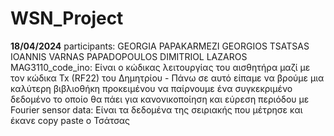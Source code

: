 # WSN_Project

**18/04/2024**
participants:
             GEORGIA PAPAKARMEZI GEORGIOS TSATSAS IOANNIS VARNAS PAPADOPOULOS DIMITRIOL LAZAROS
MAG3110_code_ino:
   Είναι ο κώδικας λειτουργίας του αισθητήρα μαζί με τον κώδικα Tx (RF22) του Δημητρίου
	 - Πάνω σε αυτό είπαμε να βρούμε μια καλύτερη βιβλιοθήκη προκειμένου να παίρνουμε ένα συγκεκριμένο δεδομένο το οποίο θα πάει για κανονικοποίηση και εύρεση περιόδου με Fourier
sensor data:
    Είναι τα δεδομένα της σειριακής που μέτρησε και έκανε copy paste ο Τσάτσας
